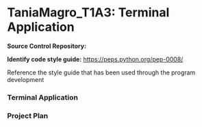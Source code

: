 # TaniaMagro_T1A3: Terminal Application


**Source Control Repository:** 

**Identify code style guide:**  https://peps.python.org/pep-0008/

Reference the style guide that has been used through the program development

### Terminal Application


### Project Plan


                            